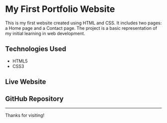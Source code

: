 # My First Portfolio Website

This is my first website created using HTML and CSS. It includes two pages: a Home page and a Contact page. The project is a basic representation of my initial learning in web development.

## Technologies Used

- HTML5  
- CSS3

## Live Website



## GitHub Repository



---

Thanks for visiting!
